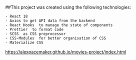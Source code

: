 ##This project was created using the following technologies:

    - React 18
    - Axios to get API data from the backend
    - React Hooks  to manage the state of components
    - Prettier  to format code
    - SCSS  as CSS preprocessor
    - CSS-Modules  for better organisation of CSS
    - Materialize CSS

https://alexpacemaker.github.io/movies-project/index.html
